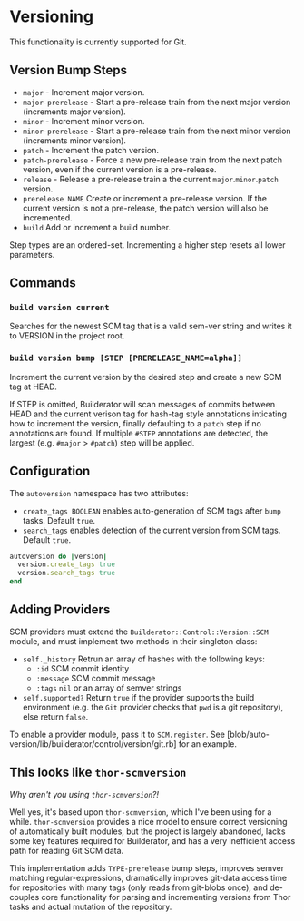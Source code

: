 Versioning
==========

This functionality is currently supported for Git.

## Version Bump Steps

* `major` - Increment major version.
* `major-prerelease` - Start a pre-release train from the next major version (increments major version).
* `minor` - Increment minor version.
* `minor-prerelease` - Start a pre-release train from the next minor version (increments minor version).
* `patch` - Increment the patch version.
* `patch-prerelease` - Force a new pre-release train from the next patch version, even if the current version is a pre-release.
* `release` - Release a pre-release train a the current `major`.`minor`.`patch` version.
* `prerelease NAME` Create or increment a pre-release version. If the current version is not a pre-release, the patch version will also be incremented.
* `build` Add or increment a build number.

Step types are an ordered-set. Incrementing a higher step resets all lower parameters.

## Commands

### `build version current`

Searches for the newest SCM tag that is a valid sem-ver string and writes it to VERSION in the project root.

### `build version bump [STEP [PRERELEASE_NAME=alpha]]`

Increment the current version by the desired step and create a new SCM tag at HEAD.

If STEP is omitted, Builderator will scan messages of commits between HEAD and the current verison tag for hash-tag style annotations inticating how to increment the version, finally defaulting to a `patch` step if no annotations are found. If multiple `#STEP` annotations are detected, the largest (e.g. `#major` > `#patch`) step will be applied.

## Configuration

The `autoversion` namespace has two attributes:

* `create_tags BOOLEAN` enables auto-generation of SCM tags after `bump` tasks. Default `true`.
* `search_tags` enables detection of the current version from SCM tags. Default `true`.

```ruby
autoversion do |version|
  version.create_tags true
  version.search_tags true
end
```

## Adding Providers

SCM providers must extend the `Builderator::Control::Version::SCM` module, and must implement two methods in their singleton class:

* `self._history` Retrun an array of hashes with the following keys:
  - `:id` SCM commit identity
  - `:message` SCM commit message
  - `:tags` `nil` or an array of semver strings
* `self.supported?` Return `true` if the provider supports the build environment (e.g. the `Git` provider checks that `pwd` is a git repository), else return `false`.

To enable a provider module, pass it to `SCM.register`. See [blob/auto-version/lib/builderator/control/version/git.rb] for an example.

## This looks like `thor-scmversion`

_Why aren't you using `thor-scmversion`?!_

Well yes, it's based upon `thor-scmversion`, which I've been using for a while. `thor-scmversion` provides a nice model to ensure correct versioning of automatically built modules, but the project is largely abandoned, lacks some key features required for Builderator, and has a very inefficient access path for reading Git SCM data.

This implementation adds `TYPE-prerelease` bump steps, improves semver matching regular-expressions, dramatically improves git-data access time for repositories with many tags (only reads from git-blobs once),
and de-couples core functionality for parsing and incrementing versions from Thor tasks and actual mutation of the repository.
